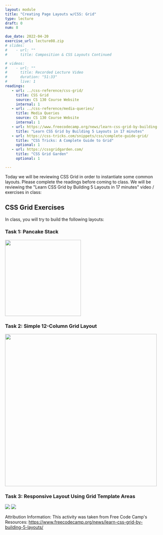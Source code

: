 ```yaml
---
layout: module
title: "Creating Page Layouts w/CSS: Grid"
type: lecture
draft: 0
num: 8

due_date: 2022-04-20
exercise_url: lecture08.zip
# slides:
#    - url: ""
#      title: Composition & CSS Layouts Continued

# videos:
#    - url: ""
#      title: Recorded Lecture Video
#      duration: "51:33"
#      live: 1
readings:
   - url: ../css-reference/css-grid/
     title: CSS Grid
     source: CS 130 Course Website
     internal: 1
   - url: ../css-reference/media-queries/
     title: Media Queries
     source: CS 130 Course Website
     internal: 1
   - url: https://www.freecodecamp.org/news/learn-css-grid-by-building-5-layouts/
     title: "Learn CSS Grid by Building 5 Layouts in 17 minutes"
   - url: https://css-tricks.com/snippets/css/complete-guide-grid/
     title: "CSS Tricks: A Complete Guide to Grid"
     optional: 1
   - url: https://cssgridgarden.com/
     title: "CSS Grid Garden"
     optional: 1

---
```


Today we will be reviewing CSS Grid in order to instantiate some common layouts. Please complete the readings before coming to class. We will be reviewing the "Learn CSS Grid by Building 5 Layouts in 17 minutes" video / exercises in class:

## CSS Grid Exercises
In class, you will try to build the following layouts:

### Task 1: Pancake Stack
<img style="width: 250px;" src="/spring2022/assets/images/lecture08/ss1.png" />

### Task 2: Simple 12-Column Grid Layout
<img style="width: 500px;" src="/spring2022/assets/images/lecture08/ss2.png" />

### Task 3: Responsive Layout Using Grid Template Areas
<img src="/spring2022/assets/images/lecture08/ss3a.png" />
<img src="/spring2022/assets/images/lecture08/ss3b.png" />


Attribution Information: This activity was taken from Free Code Camp's Resources: <a href="https://www.freecodecamp.org/news/learn-css-grid-by-building-5-layouts/" target="_blank">https://www.freecodecamp.org/news/learn-css-grid-by-building-5-layouts/</a>